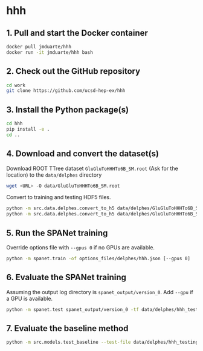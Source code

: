 # hhh

## 1. Pull and start the Docker container
```bash
docker pull jmduarte/hhh
docker run -it jmduarte/hhh bash
```

## 2. Check out the GitHub repository
```bash
cd work
git clone https://github.com/ucsd-hep-ex/hhh
```

## 3. Install the Python package(s)
```bash
cd hhh
pip install -e .
cd ..
```

## 4. Download and convert the dataset(s)
Download ROOT TTree dataset `GluGluToHHHTo6B_SM.root` (Ask for the location) to the `data/delphes` directory

```bash
wget <URL> -O data/GluGluToHHHTo6B_SM.root
```

Convert to training and testing HDF5 files.
```bash
python -m src.data.delphes.convert_to_h5 data/delphes/GluGluToHHHTo6B_SM.root --out-file data/delphes/hhh_training.h5
python -m src.data.delphes.convert_to_h5 data/delphes/GluGluToHHHTo6B_SM.root --out-file data/delphes/hhh_testing.h5
```

## 5. Run the SPANet training
Override options file with `--gpus 0` if no GPUs are available.
```bash
python -m spanet.train -of options_files/delphes/hhh.json [--gpus 0]
```

## 6. Evaluate the SPANet training
Assuming the output log directory is `spanet_output/version_0`.
Add `--gpu` if a GPU is available.
```bash
python -m spanet.test spanet_output/version_0 -tf data/delphes/hhh_testing.h5 [--gpu]
```

## 7. Evaluate the baseline method
```bash
python -m src.models.test_baseline --test-file data/delphes/hhh_testing.h5
```

